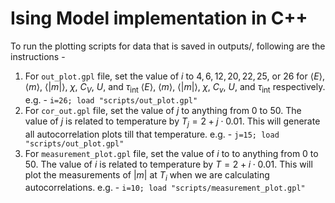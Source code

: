 # Ising Model implementation in C++

To run the plotting scripts for data that is saved in outputs/, following are the instructions - 
1. For ``out_plot.gpl`` file, set the value of $i$ to $4, 6, 12, 20, 22, 25$, or $26$ for $\langle E\rangle$, $\langle m\rangle$, $\langle |m|\rangle$, $\chi$, $C_V$, $U$, and $\tau_\text{int}$ $\langle E\rangle$, $\langle m\rangle$, $\langle |m|\rangle$, $\chi$, $C_v$, $U$, and $\tau_\text{int}$ respectively.
e.g. - ``i=26; load "scripts/out_plot.gpl"``
2. For ``cor_out.gpl`` file, set the value of $j$ to anything from 0 to 50. The value of $j$ is related to temperature by $T_j = 2 + j\cdot 0.01$. This will generate all autocorrelation plots till that temperature.
e.g. - ``j=15; load "scripts/out_plot.gpl"``
3. For ``measurement_plot.gpl`` file, set the value of $i$ to to anything from 0 to 50. The value of $i$ is related to temperature by $T = 2 + i\cdot 0.01$. This will plot the measurements of $|m|$ at $T_i$ when we are calculating autocorrelations.
e.g. - ``i=10; load "scripts/measurement_plot.gpl"``
